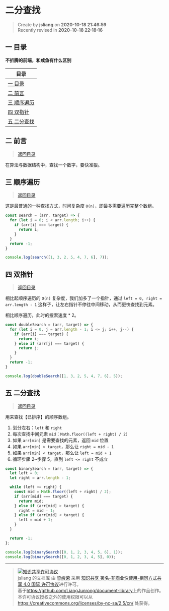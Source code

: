 二分查找
===

> Create by **jsliang** on **2020-10-18 21:46:59**  
> Recently revised in **2020-10-18 22:18:16**

<!-- 目录开始 -->
## <a name="chapter-one" id="chapter-one"></a>一 目录

**不折腾的前端，和咸鱼有什么区别**

| 目录 |
| --- |
| [一 目录](#chapter-one) |
| <a name="catalog-chapter-two" id="catalog-chapter-two"></a>[二 前言](#chapter-two) |
| <a name="catalog-chapter-three" id="catalog-chapter-three"></a>[三 顺序遍历](#chapter-three) |
| <a name="catalog-chapter-four" id="catalog-chapter-four"></a>[四 双指针](#chapter-four) |
| <a name="catalog-chapter-five" id="catalog-chapter-five"></a>[五 二分查找](#chapter-five) |
<!-- 目录结束 -->

## <a name="chapter-two" id="chapter-two"></a>二 前言

> [返回目录](#chapter-one)

在算法与数据结构中，查找一个数字，要快准狠。

## <a name="chapter-three" id="chapter-three"></a>三 顺序遍历

> [返回目录](#chapter-one)

这是最普通的一种查找方式，时间复杂度 `O(n)`，即最多需要遍历完整个数组。

```js
const search = (arr, target) => {
  for (let i = 0; i < arr.length; i++) {
    if (arr[i] === target) {
      return i;
    }
  }
  return -1;
}

console.log(search([1, 3, 2, 5, 4, 7, 6], 7));
```

## <a name="chapter-four" id="chapter-four"></a>四 双指针

> [返回目录](#chapter-one)

相比起顺序遍历的 `O(n)` 复杂度，我们加多了一个指针，通过 `left = 0, right = arr.length - 1` 这样子，让左右指针不停往中间移动，从而更快查找到元素。

相比顺序遍历，此时的搜索速度 * 2。

```js
const doubleSearch = (arr, target) => {
  for (let i = 0, j = arr.length - 1; i <= j; i++, j--) {
    if (arr[i] === target) {
      return i;
    } else if (arr[j] === target) {
      return j;
    }
  }
  return -1;
}

console.log(doubleSearch([1, 3, 2, 5, 4, 7, 6], 5));
```

## <a name="chapter-five" id="chapter-five"></a>五 二分查找

> [返回目录](#chapter-one)

用来查找【已排序】的顺序数组。

1. 划分左右：`left` 和 `right`
2. 每次查找中间元素 `mid`：`Math.floor((left + right) / 2)`
3. 如果 `arr[min]` 是需要查找的元素，返回 `mid` 位置
4. 如果 `arr[min] > target`，那么让 `right = mid - 1`
5. 如果 `arr[min] < target`，那么让 `left = mid + 1`
6. 循环步骤 2~步骤 5，直到 `left <= right` 不成立

```js
const binarySearch = (arr, target) => {
  let left = 0;
  let right = arr.length - 1;

  while (left <= right) {
    const mid = Math.floor((left + right) / 2);
    if (arr[mid] === target) {
      return mid;
    } else if (arr[mid] > target) {
      right = mid - 1;
    } else if (arr[mid] < target) {
      left = mid + 1;
    }
  }

  return -1;
};

console.log(binarySearch([0, 1, 2, 3, 4, 5, 6], 1));
console.log(binarySearch([0, 1, 2, 3, 4, 5], 0));
```

---

> <a rel="license" href="http://creativecommons.org/licenses/by-nc-sa/4.0/"><img alt="知识共享许可协议" style="border-width:0" src="https://i.creativecommons.org/l/by-nc-sa/4.0/88x31.png" /></a><br /><span xmlns:dct="http://purl.org/dc/terms/" property="dct:title">jsliang 的文档库</span> 由 <a xmlns:cc="http://creativecommons.org/ns#" href="https://github.com/LiangJunrong/document-library" property="cc:attributionName" rel="cc:attributionURL">梁峻荣</a> 采用 <a rel="license" href="http://creativecommons.org/licenses/by-nc-sa/4.0/">知识共享 署名-非商业性使用-相同方式共享 4.0 国际 许可协议</a>进行许可。<br />基于<a xmlns:dct="http://purl.org/dc/terms/" href="https://github.com/LiangJunrong/document-library" rel="dct:source">https://github.com/LiangJunrong/document-library</a>上的作品创作。<br />本许可协议授权之外的使用权限可以从 <a xmlns:cc="http://creativecommons.org/ns#" href="https://creativecommons.org/licenses/by-nc-sa/2.5/cn/" rel="cc:morePermissions">https://creativecommons.org/licenses/by-nc-sa/2.5/cn/</a> 处获得。
